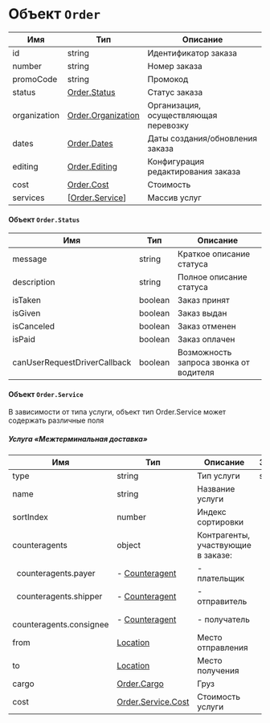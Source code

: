 # Объект `Order`

Имя | Тип | Описание
--- | --- | ---
id | string | Идентификатор заказа
number | string | Номер заказа
promoCode | string | Промокод
status | [Order.Status](#status) | Статус заказа
organization | [Order.Organization](#organization) | Организация, осуществляющая перевозку
dates | [Order.Dates](#dates) | Даты создания/обновления заказа
editing | [Order.Editing](#editing) | Конфигурация редактирования заказа
cost | [Order.Cost](#cost) | Стоимость
services | [[Order.Service](#service)] | Массив услуг
 
 
#### Объект <a name="status">`Order.Status`</a>
 
Имя | Тип | Описание
--- | --- | ------
message | string | Краткое описание статуса
description | string | Полное описание статуса
isTaken | boolean | Заказ принят
isGiven | boolean | Заказ выдан
isCanceled | boolean | Заказ отменен
isPaid | boolean | Заказ оплачен
canUserRequestDriverCallback | boolean | Возможность запроса звонка от водителя


#### Объект <a name="service">`Order.Service`</a>

В зависимости от типа услуги, объект тип Order.Service может содержать различные поля
 
##### Услуга «Межтерминальная доставка»

Имя | Тип | Описание | Значение
--- | --- | -------- | -------- 
type | string | Тип услуги | shipping
name | string | Название услуги
sortIndex | number | Индекс сортировки |
counteragents | object | Контрагенты, участвующие в заказе:
&nbsp;   counteragents.payer | - [Counteragent](counteragent) | - плательщик
&nbsp;   counteragents.shipper | - [Counteragent](counteragent) | - отправитель
&nbsp;   counteragents.consignee | - [Counteragent](counteragent) | - получатель
from | [Location](location) | Место отправления
to | [Location](location) | Место получения
cargo | [Order.Cargo](#cargo) | Груз
cost | [Order.Service.Cost](#service.cost) | Стоимость услуги
